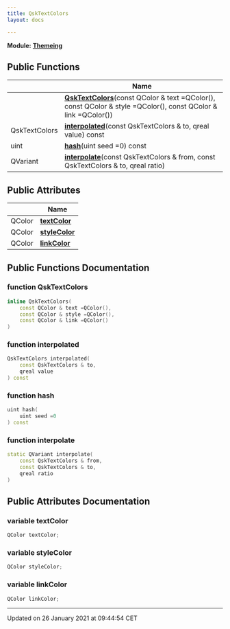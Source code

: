 ```yaml
---
title: QskTextColors
layout: docs

---
```



**Module:** **[Themeing](/docs/modules/group___themeing/)**



## Public Functions

|                | Name           |
| -------------- | -------------- |
| | **[QskTextColors](/docs/classes/class_qsk_text_colors/#function-qsktextcolors)**(const QColor & text =QColor(), const QColor & style =QColor(), const QColor & link =QColor()) |
| QskTextColors | **[interpolated](/docs/classes/class_qsk_text_colors/#function-interpolated)**(const QskTextColors & to, qreal value) const |
| uint | **[hash](/docs/classes/class_qsk_text_colors/#function-hash)**(uint seed =0) const |
| QVariant | **[interpolate](/docs/classes/class_qsk_text_colors/#function-interpolate)**(const QskTextColors & from, const QskTextColors & to, qreal ratio) |

## Public Attributes

|                | Name           |
| -------------- | -------------- |
| QColor | **[textColor](/docs/classes/class_qsk_text_colors/#variable-textcolor)**  |
| QColor | **[styleColor](/docs/classes/class_qsk_text_colors/#variable-stylecolor)**  |
| QColor | **[linkColor](/docs/classes/class_qsk_text_colors/#variable-linkcolor)**  |

## Public Functions Documentation

### function QskTextColors

```cpp
inline QskTextColors(
    const QColor & text =QColor(),
    const QColor & style =QColor(),
    const QColor & link =QColor()
)
```


### function interpolated

```cpp
QskTextColors interpolated(
    const QskTextColors & to,
    qreal value
) const
```


### function hash

```cpp
uint hash(
    uint seed =0
) const
```


### function interpolate

```cpp
static QVariant interpolate(
    const QskTextColors & from,
    const QskTextColors & to,
    qreal ratio
)
```


## Public Attributes Documentation

### variable textColor

```cpp
QColor textColor;
```


### variable styleColor

```cpp
QColor styleColor;
```


### variable linkColor

```cpp
QColor linkColor;
```


-------------------------------

Updated on 26 January 2021 at 09:44:54 CET